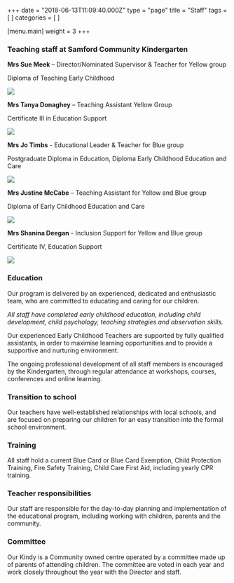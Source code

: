 +++
date = "2018-06-13T11:09:40.000Z"
type = "page"
title = "Staff"
tags = [ ]
categories = [ ]

[menu.main]
weight = 3
+++

### Teaching staff at Samford Community Kindergarten

**Mrs Sue Meek** – Director/Nominated Supervisor & Teacher for Yellow group

Diploma of Teaching Early Childhood

![](/uploads/555A6168.JPG)

**Mrs Tanya Donaghey** – Teaching Assistant Yellow Group

Certificate III in Education Support

![](/uploads/555A6162.JPG)

**Mrs Jo Timbs** - Educational Leader & Teacher for Blue group

Postgraduate Diploma in Education, Diploma Early Childhood Education and Care

![](/uploads/Jo.JPG)

**Mrs Justine McCabe** – Teaching Assistant for Yellow and Blue group

Diploma of Early Childhood Education and Care

![](/uploads/555A7680.JPG)

**Mrs Shanina Deegan** - Inclusion Support for Yellow and Blue group

Certificate IV, Education Support

![](/uploads/staff_pics/Shanina.JPG)

### Education

Our program is delivered by an experienced, dedicated and enthusiastic team, who are committed to educating and caring for our children.

*All staff have completed early childhood education, including child development, child psychology, teaching strategies and observation skills.*

Our experienced Early Childhood Teachers are supported by fully qualified assistants, in order to maximise learning opportunities and to provide a supportive and nurturing environment.

The ongoing professional development of all staff members is encouraged by the Kindergarten, through regular attendance at workshops, courses, conferences and online learning.

### Transition to school

Our teachers have well-established relationships with local schools, and are focused on preparing our children for an easy transition into the formal school environment.

### Training

All staff hold a current Blue Card or Blue Card Exemption, Child Protection Training, Fire Safety Training, Child Care First Aid, including yearly CPR training.

### Teacher responsibilities

Our staff are responsible for the day-to-day planning and implementation of the educational program, including working with children, parents and the community.

### Committee

Our Kindy is a Community owned centre operated by a committee made up of parents of attending children. The committee are voted in each year and work closely throughout the year with the Director and staff.
